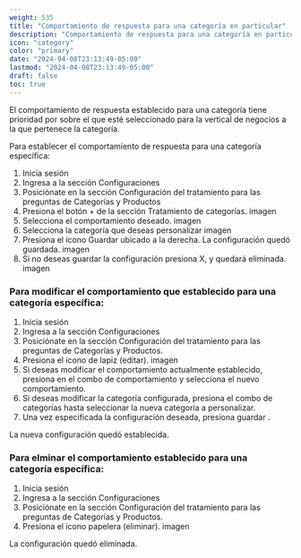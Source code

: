 ```yaml
---
weight: 535
title: "Comportamiento de respuesta para una categoría en particular"
description: "Comportamiento de respuesta para una categoría en particular"
icon: "category"
color: "primary"
date: "2024-04-08T23:13:49-05:00"
lastmod: "2024-04-08T23:13:49-05:00"
draft: false
toc: true
---
```




El comportamiento de respuesta establecido para una categoría tiene prioridad por sobre el que esté seleccionado para la vertical de negocios a la que pertenece la categoría. 

Para establecer el comportamiento de respuesta para una categoría específica:

1. Inicia sesión
2. Ingresa a la sección Configuraciones
3. Posiciónate en la sección Configuración del tratamiento para las preguntas de Categorías y Productos
4. Presiona el botón + de la sección Tratamiento de categorías.
imagen
5. Selecciona el comportamiento deseado.
imagen
6. Selecciona la categoría que deseas personalizar
imagen
7. Presiona el ícono Guardar ubicado a la derecha. La configuración quedó guardada. 
imagen
8. Si no deseas guardar la configuración presiona X, y quedará eliminada.
imagen

### Para modificar el comportamiento que establecido para una categoría específica:

1. Inicia sesión
2. Ingresa a la sección Configuraciones
3. Posiciónate en la sección Configuración del tratamiento para las preguntas de Categorías y Productos.
4. Presiona el ícono de lapiz (editar).
imagen
5. Si deseas modificar el comportamiento actualmente establecido, presiona en el combo de comportamiento y selecciona el nuevo comportamiento.
6. Si deseas modificar la categoría configurada, presiona el combo de categorías hasta seleccionar la nueva categoría a personalizar.
7. Una vez especificada la configuración deseada, presiona guardar .

La nueva configuración quedó establecida.

### Para elminar el comportamiento establecido para una categoría específica:


1. Inicia sesión
2. Ingresa a la sección Configuraciones
3. Posiciónate en la sección Configuración del tratamiento para las preguntas de Categorías y Productos.
4. Presiona el ícono papelera (eliminar).
imagen

La configuración quedó eliminada.
